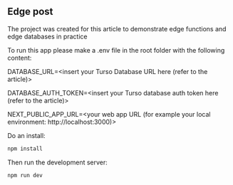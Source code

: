 ## Edge post


The project was created for this article to demonstrate edge functions and edge databases in practice

To run this app please make a .env file in the root folder with the following content:

DATABASE_URL=<insert your Turso Database URL here (refer to the article)>

DATABASE_AUTH_TOKEN=<insert your Turso database auth token here (refer to the article)>

NEXT_PUBLIC_APP_URL=<your web app URL (for example your local environment: http://localhost:3000)>

Do an install:
```bash
npm install
```

Then run the development server:
```bash
npm run dev
```
